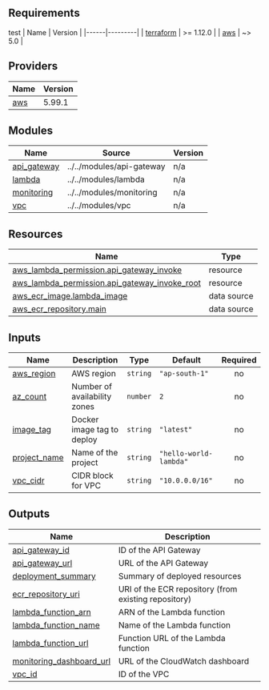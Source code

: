 ## Requirements


test
| Name | Version |
|------|---------|
| <a name="requirement_terraform"></a> [terraform](#requirement\_terraform) | >= 1.12.0 |
| <a name="requirement_aws"></a> [aws](#requirement\_aws) | ~> 5.0 |

## Providers

| Name | Version |
|------|---------|
| <a name="provider_aws"></a> [aws](#provider\_aws) | 5.99.1 |

## Modules

| Name | Source | Version |
|------|--------|---------|
| <a name="module_api_gateway"></a> [api\_gateway](#module\_api\_gateway) | ../../modules/api-gateway | n/a |
| <a name="module_lambda"></a> [lambda](#module\_lambda) | ../../modules/lambda | n/a |
| <a name="module_monitoring"></a> [monitoring](#module\_monitoring) | ../../modules/monitoring | n/a |
| <a name="module_vpc"></a> [vpc](#module\_vpc) | ../../modules/vpc | n/a |

## Resources

| Name | Type |
|------|------|
| [aws_lambda_permission.api_gateway_invoke](https://registry.terraform.io/providers/hashicorp/aws/latest/docs/resources/lambda_permission) | resource |
| [aws_lambda_permission.api_gateway_invoke_root](https://registry.terraform.io/providers/hashicorp/aws/latest/docs/resources/lambda_permission) | resource |
| [aws_ecr_image.lambda_image](https://registry.terraform.io/providers/hashicorp/aws/latest/docs/data-sources/ecr_image) | data source |
| [aws_ecr_repository.main](https://registry.terraform.io/providers/hashicorp/aws/latest/docs/data-sources/ecr_repository) | data source |

## Inputs

| Name | Description | Type | Default | Required |
|------|-------------|------|---------|:--------:|
| <a name="input_aws_region"></a> [aws\_region](#input\_aws\_region) | AWS region | `string` | `"ap-south-1"` | no |
| <a name="input_az_count"></a> [az\_count](#input\_az\_count) | Number of availability zones | `number` | `2` | no |
| <a name="input_image_tag"></a> [image\_tag](#input\_image\_tag) | Docker image tag to deploy | `string` | `"latest"` | no |
| <a name="input_project_name"></a> [project\_name](#input\_project\_name) | Name of the project | `string` | `"hello-world-lambda"` | no |
| <a name="input_vpc_cidr"></a> [vpc\_cidr](#input\_vpc\_cidr) | CIDR block for VPC | `string` | `"10.0.0.0/16"` | no |

## Outputs

| Name | Description |
|------|-------------|
| <a name="output_api_gateway_id"></a> [api\_gateway\_id](#output\_api\_gateway\_id) | ID of the API Gateway |
| <a name="output_api_gateway_url"></a> [api\_gateway\_url](#output\_api\_gateway\_url) | URL of the API Gateway |
| <a name="output_deployment_summary"></a> [deployment\_summary](#output\_deployment\_summary) | Summary of deployed resources |
| <a name="output_ecr_repository_uri"></a> [ecr\_repository\_uri](#output\_ecr\_repository\_uri) | URI of the ECR repository (from existing repository) |
| <a name="output_lambda_function_arn"></a> [lambda\_function\_arn](#output\_lambda\_function\_arn) | ARN of the Lambda function |
| <a name="output_lambda_function_name"></a> [lambda\_function\_name](#output\_lambda\_function\_name) | Name of the Lambda function |
| <a name="output_lambda_function_url"></a> [lambda\_function\_url](#output\_lambda\_function\_url) | Function URL of the Lambda function |
| <a name="output_monitoring_dashboard_url"></a> [monitoring\_dashboard\_url](#output\_monitoring\_dashboard\_url) | URL of the CloudWatch dashboard |
| <a name="output_vpc_id"></a> [vpc\_id](#output\_vpc\_id) | ID of the VPC |
